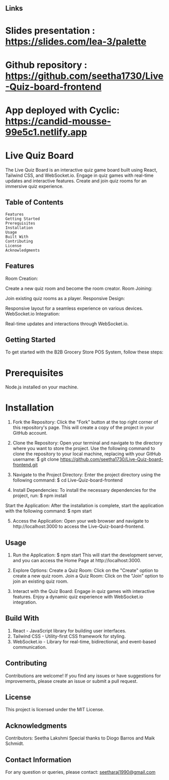 ## Links

# Slides presentation : https://slides.com/lea-3/palette
# Github repository : https://github.com/seetha1730/Live-Quiz-board-frontend
# App deployed with Cyclic: https://candid-mousse-99e5c1.netlify.app

# Live Quiz Board
The Live Quiz Board is an interactive quiz game board built using React, Tailwind CSS, and WebSocket.io. Engage in quiz games with real-time updates and interactive features. Create and join quiz rooms for an immersive quiz experience.

## Table of Contents
    Features
    Getting Started
    Prerequisites
    Installation
    Usage
    Built With
    Contributing
    License
    Acknowledgments

## Features
Room Creation:

Create a new quiz room and become the room creator.
Room Joining:

Join existing quiz rooms as a player.
Responsive Design:

Responsive layout for a seamless experience on various devices.
WebSocket.io Integration:

Real-time updates and interactions through WebSocket.io.

## Getting Started

To get started with the B2B Grocery Store POS System, follow these steps:

# Prerequisites
Node.js installed on your machine.
# Installation
1. Fork the Repository:
Click the "Fork" button at the top right corner of this repository's page. This will create a copy of the project in your GitHub account.

2. Clone the Repository:
Open your terminal and navigate to the directory where you want to store the project.
Use the following command to clone the repository to your local machine, replacing <your-username> with your GitHub username:
$ git clone https://github.com/seetha1730/Live-Quiz-board-frontend.git

3. Navigate to the Project Directory:
Enter the project directory using the following command:
$ cd Live-Quiz-board-frontend

4. Install Dependencies:
To install the necessary dependencies for the project, run:
$ npm install

Start the Application:
After the installation is complete, start the application with the following command:
$ npm start

5. Access the Application:
Open your web browser and navigate to http://localhost:3000 to access the Live-Quiz-board-frontend.

 
## Usage

1. Run the Application:
$ npm start
This will start the development server, and you can access the Home Page at http://localhost:3000.

2. Explore Options:
Create a Quiz Room: Click on the "Create" option to create a new quiz room.
Join a Quiz Room: Click on the "Join" option to join an existing quiz room.

3. Interact with the Quiz Board:
Engage in quiz games with interactive features.
Enjoy a dynamic quiz experience with WebSocket.io integration.

## Build With

1. React - JavaScript library for building user interfaces.
2. Tailwind CSS - Utility-first CSS framework for styling.
3. WebSocket.io - Library for real-time, bidirectional, and event-based communication.
 
## Contributing
Contributions are welcome! If you find any issues or have suggestions for improvements, please create an issue or submit a pull request.
## License

This project is licensed under the MIT License.

## Acknowledgments

Contributors: Seetha Lakshmi
Special thanks to Diogo Barros and Maik Schmidt.

## Contact Information

For any question or queries, please contact: seetharaj1990@gmail.com